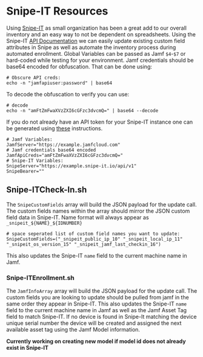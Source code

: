 # Snipe-IT Resources

Using [Snipe-IT](https://snipeitapp.com/) as small organization has been a great add to our overall inventory and an easy way to not be dependent on spreadsheets. Using the Snipe-IT [API Documentation](https://snipe-it.readme.io/reference#api-overview) we can easily update existing custom field attributes in Snipe as well as automate the inventory process during automated enrollment. Global Variables can be passed as Jamf `$4`-`$7` or hard-coded while testing for your environment. Jamf credentials should be base64 encoded for obfuscation. That can be done using:
```
# Obscure API creds:
echo -n "jamfapiuser:password" | base64
```
To decode the obfuscation to verify you can use:
```
# decode
echo -n "amFtZmFwaXVzZXI6cGFzc3dvcmQ=" | base64 --decode
```
If you do not already have an API token for your Snipe-IT instance one can be generated using [these](https://snipe-it.readme.io/reference#generating-api-tokens) instructions.

```
# Jamf Variables:
JamfServer="https://example.jamfcloud.com"
# Jamf credentials base64 encoded
JamfApiCreds="amFtZmFwaXVzZXI6cGFzc3dvcmQ="
# Snipe-IT Variables:
SnipeServer="https://example.snipe-it.io/api/v1"
SnipeBearer=""

```

## Snipe-ITCheck-In.sh

The `SnipeCustomFields` array will build the JSON payload for the update call. The custom fields names within the array should mirror the JSON custom field data in Snipe-IT. Name format will always appear as `_snipeit_${NAME}_${IDNUMBER}`

```
# space seperated list of custom field names you want to update:
SnipeCustomFields=("_snipeit_public_ip_10" "_snipeit_local_ip_11" "_snipeit_os_version_15" "_snipeit_jamf_last_checkin_16")
```
This also updates the Snipe-IT `name` field to the current machine name in Jamf.

### Snipe-ITEnrollment.sh

The `JamfInfoArray` array will build the JSON payload for the update call. The custom fields you are looking to update should be pulled from jamf in the same order they appear in Snipe-IT. This also updates the Snipe-IT `name` field to the current machine name in Jamf as well as the Jamf Asset Tag field to match Snipe-IT. If no device is found in Snipe-It matching the device unique serial number the device will be created and assigned the next available asset tag using the Jamf Model information.

**Currently working on creating new model if model id does not already exist in Snipe-IT**
